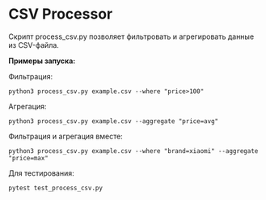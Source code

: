 # CSV Processor

Скрипт process_csv.py позволяет фильтровать и агрегировать данные из CSV-файла.

**Примеры запуска:**

Фильтрация:
```
python3 process_csv.py example.csv --where "price>100"
```
Агрегация:
```
python3 process_csv.py example.csv --aggregate "price=avg"
```
Фильтрация и агрегация вместе:
```
python3 process_csv.py example.csv --where "brand=xiaomi" --aggregate "price=max"
```

Для тестирования:
```
pytest test_process_csv.py
```

